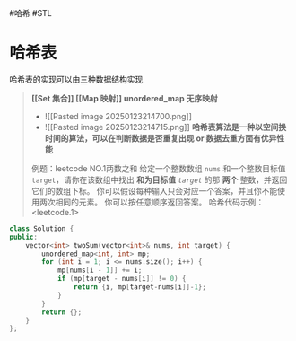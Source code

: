#哈希 #STL
# 哈希表

哈希表的实现可以由三种数据结构实现

> **[[Set 集合]] [[Map 映射]] unordered_map 无序映射**
> - ![[Pasted image 20250123214700.png]]
> - ![[Pasted image 20250123214715.png]]
> **哈希表算法是一种以空间换时间的算法，可以在判断数据是否重复出现 or 数据去重方面有优异性能**
>
> 例题：leetcode NO.1两数之和
> 给定一个整数数组 `nums` 和一个整数目标值 `target`，请你在该数组中找出 **和为目标值** *`target`* 的那 **两个** 整数，并返回它们的数组下标。
> 你可以假设每种输入只会对应一个答案，并且你不能使用两次相同的元素。
> 你可以按任意顺序返回答案。
哈希代码示例：<leetcode.1> 
```cpp
class Solution {
public:
    vector<int> twoSum(vector<int>& nums, int target) {
        unordered_map<int, int> mp;
        for (int i = 1; i <= nums.size(); i++) {
            mp[nums[i - 1]] += i;
            if (mp[target - nums[i]] != 0) {
                return {i, mp[target-nums[i]]-1};
            }
        }
        return {};
    }
};
```